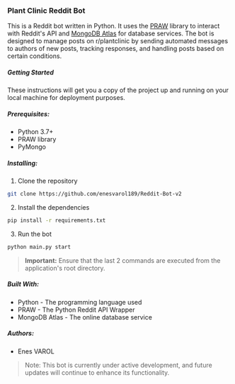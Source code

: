### Plant Clinic Reddit Bot

This is a Reddit bot written in Python. It uses the [PRAW](https://praw.readthedocs.io/en/latest/) library to interact with Reddit's API and [MongoDB Atlas](https://www.mongodb.com/atlas/database) for database services. The bot is designed to manage posts on r/plantclinic by sending automated messages to authors of new posts, tracking responses, and handling posts based on certain conditions.

##### Getting Started

These instructions will get you a copy of the project up and running on your local machine for deployment purposes.

##### Prerequisites:

* Python 3.7+
* PRAW library
* PyMongo

##### Installing:

1. Clone the repository
```bash
git clone https://github.com/enesvarol189/Reddit-Bot-v2
```

2. Install the dependencies
```bash
pip install -r requirements.txt
```

3. Run the bot  
```bash
python main.py start
```

> __Important:__ Ensure that the last 2 commands are executed from the application's root directory.

##### Built With:

* Python - The programming language used
* PRAW - The Python Reddit API Wrapper
* MongoDB Atlas - The online database service

##### Authors:

* Enes VAROL

> Note: This bot is currently under active development, and future updates will continue to enhance its functionality.